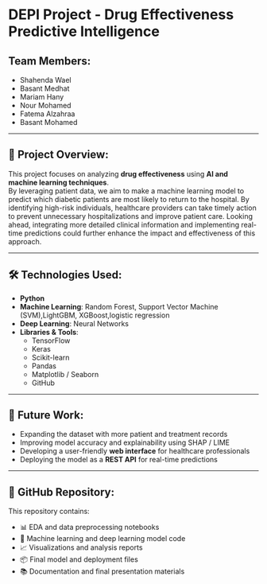 # DEPI Project - Drug Effectiveness Predictive Intelligence

## Team Members:
- Shahenda Wael  
- Basant Medhat  
- Mariam Hany  
- Nour Mohamed  
- Fatema Alzahraa  
- Basant Mohamed  

---

## 📌 Project Overview:
This project focuses on analyzing **drug effectiveness** using **AI and machine learning techniques**.  
By leveraging patient data, we aim to make a machine learning model to predict which diabetic patients are most likely to return to the hospital. 
By identifying high-risk individuals, healthcare providers can take timely action to prevent unnecessary hospitalizations and improve patient care. 
Looking ahead, integrating more detailed clinical information and implementing real-time predictions could further enhance the impact and effectiveness of this approach.

---

## 🛠️ Technologies Used:
- **Python**
- **Machine Learning**: Random Forest, Support Vector Machine (SVM),LightGBM, XGBoost,logistic regression 
- **Deep Learning**: Neural Networks
- **Libraries & Tools**:  
  - TensorFlow  
  - Keras  
  - Scikit-learn  
  - Pandas  
  - Matplotlib / Seaborn  
  -  GitHub

---

## 🚀 Future Work:
- Expanding the dataset with more patient and treatment records  
- Improving model accuracy and explainability using SHAP / LIME  
- Developing a user-friendly **web interface** for healthcare professionals  
- Deploying the model as a **REST API** for real-time predictions  

---

## 📁 GitHub Repository:
This repository contains:
- 📊 EDA and data preprocessing notebooks  
- 🤖 Machine learning and deep learning model code  
- 📈 Visualizations and analysis reports  
- 📦 Final model and deployment files  
- 📚 Documentation and final presentation materials

